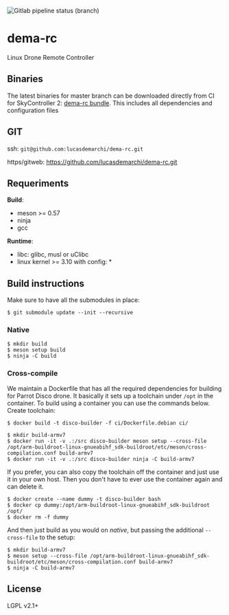 ![Gitlab pipeline status (branch)](https://gitlab.com/lucas.de.marchi/dema-rc/badges/master/pipeline.svg)

# dema-rc


Linux Drone Remote Controller

## Binaries


The latest binaries for master branch can be downloaded directly from CI
for SkyController 2: [dema-rc bundle](https://gitlab.com/lucas.de.marchi/dema-rc/-/jobs/artifacts/master/raw/bundle.tar.gz?job=bundle-sc2).
This includes all dependencies and configuration files


## GIT

ssh: `git@github.com:lucasdemarchi/dema-rc.git`

https/gitweb: https://github.com/lucasdemarchi/dema-rc.git


## Requeriments


**Build**:

- meson >= 0.57
- ninja
- gcc

**Runtime**:

- libc: glibc, musl or uClibc
- linux kernel >= 3.10 with config:
  *

## Build instructions


Make sure to have all the submodules in place:

```console
$ git submodule update --init --recursive
```

### Native

```console
$ mkdir build
$ meson setup build
$ ninja -C build
```

### Cross-compile

We maintain a Dockerfile that has all the required dependencies for building
for Parrot Disco drone. It basically it sets up a toolchain under `/opt` in the container.
To build using a container you can use the commands below. Create toolchain:

```console
$ docker build -t disco-builder -f ci/Dockerfile.debian ci/
```

```console
$ mkdir build-armv7
$ docker run -it -v .:/src disco-builder meson setup --cross-file /opt/arm-buildroot-linux-gnueabihf_sdk-buildroot/etc/meson/cross-compilation.conf build-armv7
$ docker run -it -v .:/src disco-builder ninja -C build-armv7
```

If you prefer, you can also copy the toolchain off the container and just use it in your
own host. Then you don't have to ever use the container again and can delete it.

```console
$ docker create --name dummy -t disco-builder bash
$ docker cp dummy:/opt/arm-buildroot-linux-gnueabihf_sdk-buildroot /opt/
$ docker rm -f dummy
```

And then just build as you would on *native*, but passing the additional `--cross-file` to the setup:

```console
$ mkdir build-armv7
$ meson setup --cross-file /opt/arm-buildroot-linux-gnueabihf_sdk-buildroot/etc/meson/cross-compilation.conf build-armv7
$ ninja -C build-armv7
```

## License

LGPL v2.1+
